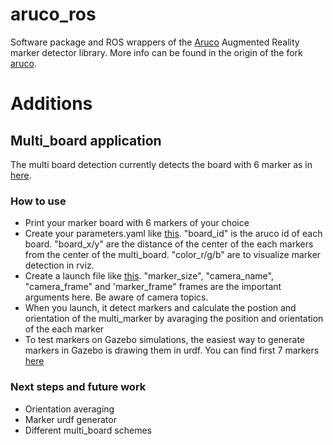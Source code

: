 aruco_ros
=========

Software package and ROS wrappers of the [Aruco][1] Augmented Reality marker detector library. More info can be found in the origin of the fork [aruco](https://github.com/pal-robotics/aruco_ros).

# Additions
## Multi_board application
The multi board detection currently detects the board with 6 marker as in [here](https://github.com/Sadetra/cri_efe/tree/master/cri_efe_aruco/urdf/multi_markers). 

### How to use
* Print your marker board with 6 markers of your choice
* Create your parameters.yaml like [this](https://github.com/Sadetra/cri_efe/blob/master/cri_efe_aruco/config/parameters.yaml). "board_id" is the aruco id of each board. "board_x/y" are the distance of the center of the each markers from the center of the multi_board. "color_r/g/b" are to visualize marker detection in rviz.
* Create a launch file like [this](https://github.com/Sadetra/cri_efe/blob/master/cri_efe_aruco/launch/multi.launch). "marker_size", "camera_name", "camera_frame" and 'marker_frame" frames are the important arguments here. Be aware of camera topics.
* When you launch, it detect markers and calculate the postion and orientation of the multi_marker by avaraging the position and orientation of the each marker
* To test markers on Gazebo simulations, the easiest way to generate markers in Gazebo is drawing them in urdf. You can find first 7 markers [here](https://github.com/Sadetra/cri_efe/tree/master/cri_efe_aruco/urdf/single_markers)

### Next steps and future work
* Orientation averaging
* Marker urdf generator
* Different multi_board schemes 


[1]: http://www.sciencedirect.com/science/article/pii/S0031320314000235 "Automatic generation and detection of highly reliable fiducial markers under occlusion by S. Garrido-Jurado and R. Muñoz-Salinas and F.J. Madrid-Cuevas and M.J. Marín-Jiménez 2014"
